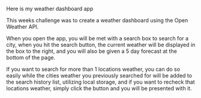 Here is my weather dashboard app

This weeks challenge was to create a weather dashboard using the Open Weather API.

When you open the app, you will be met with a search box to search for a city, when you hit the search button, the current weather will be displayed in the box to the right, and you will also be given a 5 day forecast at the bottom of the page.

If you want to search for more than 1 locations weather, you can do so easily while the cities weather you previously searched for will be added to the search history list, utilizing local storage, and if you want to recheck that locations weather, simply click the button and you will be presented with it.
